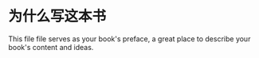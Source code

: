 # 为什么写这本书

This file file serves as your book's preface, a great place to describe your book's content and ideas.

